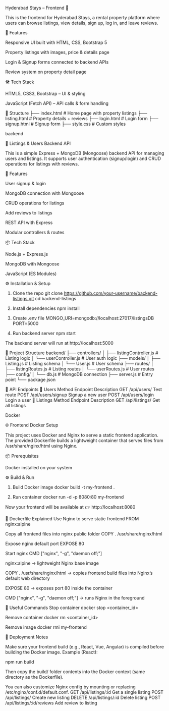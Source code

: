 Hyderabad Stays – Frontend 🏨

This is the frontend for Hyderabad Stays, a rental property platform where users can browse listings, view details, sign up, log in, and leave reviews.

🚀 Features

Responsive UI built with HTML, CSS, Bootstrap 5

Property listings with images, price & details page

Login & Signup forms connected to backend APIs

Review system on property detail page

🛠️ Tech Stack

HTML5, CSS3, Bootstrap – UI & styling

JavaScript (Fetch API) – API calls & form handling

📂 Structure
├── index.html     # Home page with property listings
├── listing.html   # Property details + reviews
├── login.html     # Login form
├── signup.html    # Signup form
├── style.css      # Custom styles

backend

🏡 Listings & Users Backend API

This is a simple Express + MongoDB (Mongoose) backend API for managing users and listings.
It supports user authentication (signup/login) and CRUD operations for listings with reviews.

🚀 Features

User signup & login

MongoDB connection with Mongoose

CRUD operations for listings

Add reviews to listings

REST API with Express

Modular controllers & routes

📦 Tech Stack

Node.js + Express.js

MongoDB with Mongoose

JavaScript (ES Modules)

⚙️ Installation & Setup
1. Clone the repo
git clone https://github.com/your-username/backend-listings.git
cd backend-listings

2. Install dependencies
npm install

3. Create .env file
MONGO_URI=mongodb://localhost:27017/listingsDB
PORT=5000

4. Run backend server
npm start


The backend server will run at http://localhost:5000

📂 Project Structure
backend/
├── controllers/
│   ├── listingController.js   # Listing logic
│   └── userController.js      # User auth logic
├── models/
│   ├── Listing.js             # Listing schema
│   └── User.js                # User schema
├── routes/
│   ├── listingRoutes.js       # Listing routes
│   └── userRoutes.js          # User routes
├── config/
│   └── db.js                  # MongoDB connection
├── server.js                  # Entry point
└── package.json

📌 API Endpoints
🔹 Users
Method	Endpoint	Description
GET	/api/users/	Test route
POST	/api/users/signup	Signup a new user
POST	/api/users/login	Login a user
🔹 Listings
Method	Endpoint	Description
GET	/api/listings/	Get all listings

Docker

🌐 Frontend Docker Setup

This project uses Docker and Nginx to serve a static frontend application.
The provided Dockerfile builds a lightweight container that serves files from /usr/share/nginx/html using Nginx.

📦 Prerequisites

Docker
 installed on your system

⚙️ Build & Run
1. Build Docker image
docker build -t my-frontend .

2. Run container
docker run -d -p 8080:80 my-frontend


Now your frontend will be available at 👉 http://localhost:8080

📂 Dockerfile Explained
 Use Nginx to serve static frontend
FROM nginx:alpine

Copy all frontend files into nginx public folder
COPY . /usr/share/nginx/html

Expose nginx default port
EXPOSE 80

Start nginx
CMD ["nginx", "-g", "daemon off;"]


nginx:alpine → lightweight Nginx base image

COPY . /usr/share/nginx/html → copies frontend build files into Nginx’s default web directory

EXPOSE 80 → exposes port 80 inside the container

CMD ["nginx", "-g", "daemon off;"] → runs Nginx in the foreground

🔧 Useful Commands
Stop container
docker stop <container_id>

Remove container
docker rm <container_id>

Remove image
docker rmi my-frontend

🚀 Deployment Notes

Make sure your frontend build (e.g., React, Vue, Angular) is compiled before building the Docker image.
Example (React):

npm run build


Then copy the build/ folder contents into the Docker context (same directory as the Dockerfile).

You can also customize Nginx config by mounting or replacing /etc/nginx/conf.d/default.conf.
GET	/api/listings/:id	Get a single listing
POST	/api/listings/	Create new listing
DELETE	/api/listings/:id	Delete listing
POST	/api/listings/:id/reviews	Add review to listing


